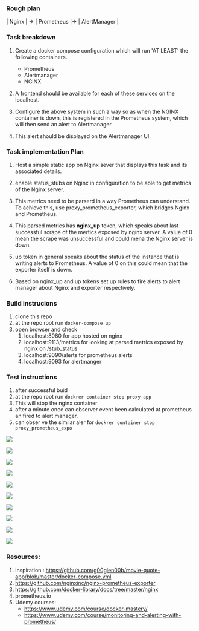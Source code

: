 ### Rough plan

| Nginx  | -> | Prometheus  |-> | AlertManager  |


### Task breakdown 

1. Create a docker compose configuration which will run 'AT LEAST' the following containers.

     * Prometheus
     * Alertmanager
     * NGINX

2. A frontend should be available for each of these services on the localhost.

3. Configure the above system in such a way so as when the NGINX container is down, this is registered in the Prometheus system, which will then send an alert to Alertmanager. 

4. This alert should be displayed on the Alertmanager UI.

### Task implementation Plan
1. Host a simple static app on Nginx sever that displays this task and its associated details.

2. enable status_stubs on Nginx in configuration to be able to get metrics of the Nginx server.

3. This metrics need to be parserd in a way Prometheus can understand. To achieve this, use proxy_prometheus_exporter, which bridges Nginx and Prometheus.

4. This parsed metrics has **nginx_up** token, which speaks about last successful scrape of the mertics exposed by nginx server. A value of 0 mean the scrape was unsuccessful and could mena the Nginx server is down.

5. up token in general speaks about the status of the instance that is writing alerts to Prometheus. A value of 0 on this could mean that the exporter itself is down.

6. Based on nginx_up and up tokens set up rules to fire alerts to alert manager  about Nginx and exporter  respectively.
   
### Build instrucions

1. clone this repo
2. at the repo root run   `docker-compose up`
3. open browser and check 
   1. localhost:8080 for app hosted on nginx 
   2. localhost:9113/metrics for looking at parsed metrics exposed by nginx on /stub_status
   3. localhost:9090/alerts for prometheus alerts
   4. localhost:9093 for alertmanger

### Test instructions

1. after successful buid
2. at the repo root run `dockrer container stop proxy-app`
3. This will stop the nginx container 
4. after a minute once can observer event been calculated at prometheus an fired to alert manager.
5. can obser ve the similar aler for `dockrer container stop proxy_prometheus_expo`

![](images/Capture1.PNG)

![](images/Capture2.PNG)

![](images/Capture3.PNG)

![](images/Capture4.PNG)

![](images/Capture5.PNG)

![](images/Capture6.PNG)

![](images/Capture7.PNG)

![](images/Capture8.PNG)

![](images/Capture9.PNG)

![](images/Capture10.PNG)

### Resources:
1. inspiration : https://github.com/g00glen00b/movie-quote-app/blob/master/docker-compose.yml
2. https://github.com/nginxinc/nginx-prometheus-exporter
3. https://github.com/docker-library/docs/tree/master/nginx
4. prometheus.io
5. Udemy courses:
   * https://www.udemy.com/course/docker-mastery/
   * https://www.udemy.com/course/monitoring-and-alerting-with-prometheus/